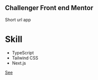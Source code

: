 ## Challenger  Front end Mentor 

<p>Short url app</p>

# Skill

<ul>
  <li>TypeScript</li>
  <li>Tailwind CSS</li>
  <li>Next.js</li>
</ul>

<a href="https://short-url-blond.vercel.app/">See</a>